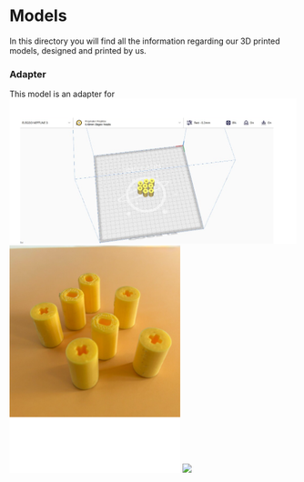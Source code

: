 # Models

In this directory you will find all the information regarding our 3D printed models, designed and printed by us.

### Adapter

This model is an adapter for 
<img src="Photo of the adapter.png" width="900"> 
<img src="Photo of the adapter 2.png" width="300">
<img src="cenital view final robot.png" width="400">
